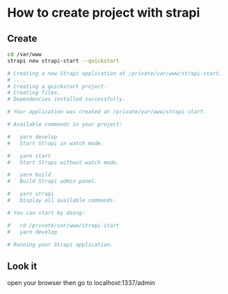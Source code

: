 # How to create project with strapi

## Create

```bash
cd /var/www
strapi new strapi-start --quickstart

# Creating a new Strapi application at /private/var/www/strapi-start.
# ....
# Creating a quickstart project.
# Creating files.
# Dependencies installed successfully.

# Your application was created at /private/var/www/strapi-start.

# Available commands in your project:

#   yarn develop
#   Start Strapi in watch mode.

#   yarn start
#   Start Strapi without watch mode.

#   yarn build
#   Build Strapi admin panel.

#   yarn strapi
#   Display all available commands.

# You can start by doing:

#   cd /private/var/www/strapi-start
#   yarn develop

# Running your Strapi application.
```

## Look it

open your browser then go to localhost:1337/admin
